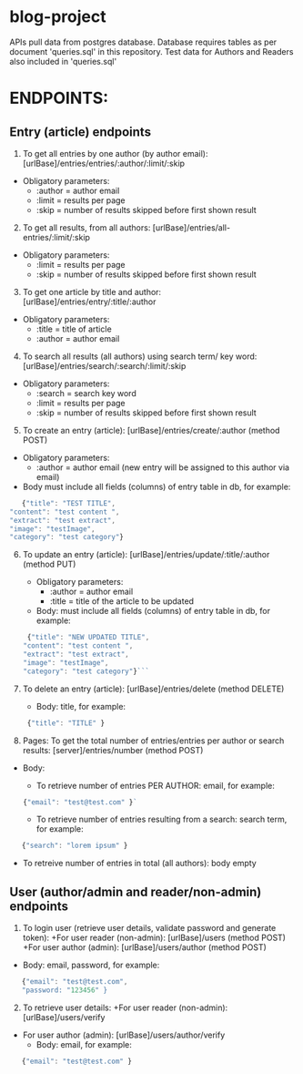 # blog-project

APIs pull data from postgres database. Database requires tables as per document 'queries.sql' in this repository.
Test data for Authors and Readers also included in 'queries.sql'

# ENDPOINTS:

## Entry (article) endpoints

1. To get all entries by one author (by author email):
   [urlBase]/entries/entries/:author/:limit/:skip

- Obligatory parameters:
  - :author = author email
  - :limit = results per page
  - :skip = number of results skipped before first shown result

2. To get all results, from all authors:
   [urlBase]/entries/all-entries/:limit/:skip

- Obligatory parameters:
  - :limit = results per page
  - :skip = number of results skipped before first shown result

3. To get one article by title and author:
   [urlBase]/entries/entry/:title/:author

- Obligatory parameters:
  - :title = title of article
  - :author = author email

4. To search all results (all authors) using search term/ key word:
   [urlBase]/entries/search/:search/:limit/:skip

- Obligatory parameters:
  - :search = search key word
  - :limit = results per page
  - :skip = number of results skipped before first shown result

5. To create an entry (article):
   [urlBase]/entries/create/:author (method POST)

- Obligatory parameters:
  - :author = author email (new entry will be assigned to this author via email)
- Body must include all fields (columns) of entry table in db, for example:

```javascript
   {"title": "TEST TITLE",
"content": "test content ",
"extract": "test extract",
"image": "testImage",
"category": "test category"}
```

6. To update an entry (article):
   [urlBase]/entries/update/:title/:author (method PUT)

   - Obligatory parameters:
     - :author = author email
     - :title = title of the article to be updated
   - Body: must include all fields (columns) of entry table in db, for example:

   ````javascript
    {"title": "NEW UPDATED TITLE",
   "content": "test content ",
   "extract": "test extract",
   "image": "testImage",
   "category": "test category"}```

   ````

7. To delete an entry (article):
   [urlBase]/entries/delete (method DELETE)

   - Body: title, for example:

   ```javascript
    {"title": "TITLE" }
   ```

8. Pages: To get the total number of entries/entries per author or search results:
   [server]/entries/number (method POST)

- Body:

  - To retrieve number of entries PER AUTHOR: email, for example:

  ```javascript
  {"email": "test@test.com" }`

  ```

  - To retrieve number of entries resulting from a search: search term, for example:

```javascript
   {"search": "lorem ipsum" }
```

- To retreive number of entries in total (all authors): body empty

## User (author/admin and reader/non-admin) endpoints

1. To login user (retrieve user details, validate password and generate token):
   +For user reader (non-admin): [urlBase]/users (method POST)
   +For user author (admin): [urlBase]/users/author (method POST)

- Body: email, password, for example:

```javascript
   {"email": "test@test.com",
   "password: "123456" }
```

2. To retrieve user details:
   +For user reader (non-admin): [urlBase]/users/verify

- For user author (admin): [urlBase]/users/author/verify
  - Body: email, for example:

```javascript
   {"email": "test@test.com" }
```
